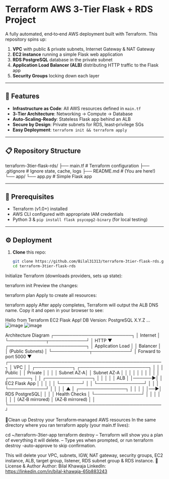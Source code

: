 # Terraform AWS 3‑Tier Flask + RDS Project

A fully automated, end‑to‑end AWS deployment built with Terraform. This repository spins up:

1. **VPC** with public & private subnets, Internet Gateway & NAT Gateway  
2. **EC2 instance** running a simple Flask web application  
3. **RDS PostgreSQL** database in the private subnet  
4. **Application Load Balancer (ALB)** distributing HTTP traffic to the Flask app  
5. **Security Groups** locking down each layer  

---

## 🚀 Features

- **Infrastructure as Code**: All AWS resources defined in `main.tf`  
- **3‑Tier Architecture**: Networking → Compute → Database  
- **Auto‑Scaling‑Ready**: Stateless Flask app behind an ALB  
- **Secure by Design**: Private subnets for RDS, least‑privilege SGs  
- **Easy Deployment**: `terraform init && terraform apply`  

---

## 📋 Repository Structure

terraform-3tier-flask-rds/ ├── main.tf # Terraform configuration ├── .gitignore # Ignore state, cache, logs ├── README.md # (You are here!) └── app/ └── app.py # Simple Flask app


---

## 🔧 Prerequisites

- Terraform (v1.0+) installed  
- AWS CLI configured with appropriate IAM credentials  
- Python 3 & `pip install flask psycopg2-binary` (for local testing)  

---

## ⚙️ Deployment

1. **Clone** this repo:  
   ```bash
   git clone https://github.com/Bilal31313/terraform-3tier-flask-rds.git
   cd terraform-3tier-flask-rds

Initialize Terraform (downloads providers, sets up state):

terraform init
Preview the changes:

terraform plan
Apply to create all resources:

terraform apply
After apply completes, Terraform will output the ALB DNS name.
Copy it and open in your browser to see:

Hello from Terraform EC2 Flask App!
DB Version: PostgreSQL X.Y.Z ...
![image](https://github.com/user-attachments/assets/039bfff4-3636-4dde-9c91-369688205ce1)
![image](https://github.com/user-attachments/assets/6e03dbed-58a2-4df1-93d4-e7a38644c1d7)

Architecture Diagram
                      ┌─────────────────────────┐
                      │       Internet          │
                      └────────────┬────────────┘
                                   │ HTTP
                                   ▼
                      ┌─────────────────────────┐
                      │  Application Load       │
                      │       Balancer          │
                      │   (Public Subnets)      │
                      └────────────┬────────────┘
                                   │ Forward to port 5000
                                   ▼
       ┌─────────────────────────────────────────────────┐
       │                     VPC                        │
       │ ┌────────────┐       ┌──────────────────────┐  │
       │ │ Public     │       │  Private             │  │
       │ │ Subnet AZ‑A│       │  Subnet AZ‑A         │  │
       │ │            │       │                      │  │
       │ │  ┌───────┐ │       │   ┌───────────────┐  │  │
       │ │  │ ALB   │ │──────▶│   │ EC2 Flask App │  │  │
       │ │  └───────┘ │       │   └───────────────┘  │  │
       │ └────────────┘       │                      │  │
       │       ▲              │   ┌───────────────┐  │  │
       │       │              │──▶│ RDS PostgreSQL│  │  │
       │   Health Checks      │   └───────────────┘  │  │
       │                      │                      │  │
       │    (AZ‑B mirrored)   │    (AZ‑B mirrored)   │  │
       └─────────────────────────────────────────────────┘

🧼Clean up 
Destroy your Terraform‑managed AWS resources
In the same directory where you ran terraform apply (your main.tf lives):

cd ~/terraform-3tier-app
terraform destroy
– Terraform will show you a plan of everything it will delete.
– Type yes when prompted, or run terraform destroy -auto-approve to skip confirmation.

This will delete your VPC, subnets, IGW, NAT gateway, security groups, EC2 instance, ALB, target group, listener, RDS subnet group & RDS instance.
📄 License & Author
Author: Bilal Khawaja
LinkedIn: https://linkedin.com/in/bilal-khawaja-65b883243
